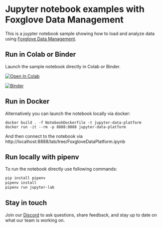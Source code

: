 # Jupyter notebook examples with Foxglove Data Management

This is a juypter notebook sample showing how to load and analyze data using [Foxglove Data Management](https://foxglove.dev/product/data-management).

## Run in Colab or Binder

Launch the sample notebook directly in Colab or Binder.

[![Open In Colab](https://colab.research.google.com/assets/colab-badge.svg)](https://colab.research.google.com/github/foxglove/jupyter-data-platform/blob/main/FoxgloveDataPlatform.ipynb)

[![Binder](https://mybinder.org/badge_logo.svg)](https://mybinder.org/v2/gh/foxglove/jupyter-data-platform/HEAD?labpath=FoxgloveDataPlatform.ipynb)

## Run in Docker

Alternatively you can launch the notebook locally via docker:

```
docker build . -f NotebookDockerfile -t jupyter-data-platform
docker run -it --rm -p 8888:8888 jupyter-data-platform
```

And then connect to the notebook via http://localhost:8888/lab/tree/FoxgloveDataPlatform.ipynb

## Run locally with pipenv

To run the notebook directly use following commands:

```bash
pip install pipenv
pipenv install
pipenv run jupyter-lab
```

## Stay in touch

Join our [Discord](https://foxglove.dev/community) to ask questions, share feedback, and stay up to date on what our team is working on.
